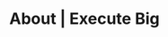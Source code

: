 ---
type: about
layout: about

title: About | Execute Big
description: Dedicated to helping more students, leaders, and schools dream big, and execute big. With the right resources, pigs can fly.
keywords: execute,education,private school,hackathon,non-profit,innovation,program,programming,coding,school,impact,create
card: img/cards/events.png
video: /media/chicago.mp4

---